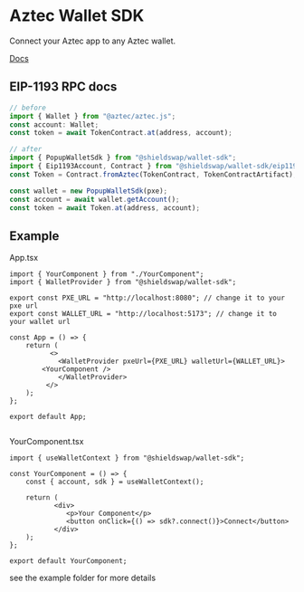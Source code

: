 # Aztec Wallet SDK

Connect your Aztec app to any Aztec wallet.

[Docs](https://docs.shieldswap.org/modal)

## EIP-1193 RPC docs

```ts
// before
import { Wallet } from "@aztec/aztec.js";
const account: Wallet;
const token = await TokenContract.at(address, account);

// after
import { PopupWalletSdk } from "@shieldswap/wallet-sdk";
import { Eip1193Account, Contract } from "@shieldswap/wallet-sdk/eip1193";
const Token = Contract.fromAztec(TokenContract, TokenContractArtifact);

const wallet = new PopupWalletSdk(pxe);
const account = await wallet.getAccount();
const token = await Token.at(address, account);
```


## Example

App.tsx
```tsx
import { YourComponent } from "./YourComponent";
import { WalletProvider } from "@shieldswap/wallet-sdk";

export const PXE_URL = "http://localhost:8080"; // change it to your pxe url
export const WALLET_URL = "http://localhost:5173"; // change it to your wallet url

const App = () => {
	return (
          <>
            <WalletProvider pxeUrl={PXE_URL} walletUrl={WALLET_URL}>
		<YourComponent />
            </WalletProvider>
         </>
	);
};

export default App;


```

YourComponent.tsx
```tsx
import { useWalletContext } from "@shieldswap/wallet-sdk";

const YourComponent = () => {
	const { account, sdk } = useWalletContext();

	return (
           <div>
              <p>Your Component</p>
              <button onClick={() => sdk?.connect()}>Connect</button>
           </div>
	);
};

export default YourComponent;
```

see the example folder for more details
